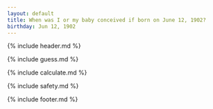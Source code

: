 ```yaml
---
layout: default
title: When was I or my baby conceived if born on June 12, 1902?
birthday: Jun 12, 1902
---
```


{% include header.md %}

{% include guess.md %}

{% include calculate.md %}

{% include safety.md %}

{% include footer.md %}



